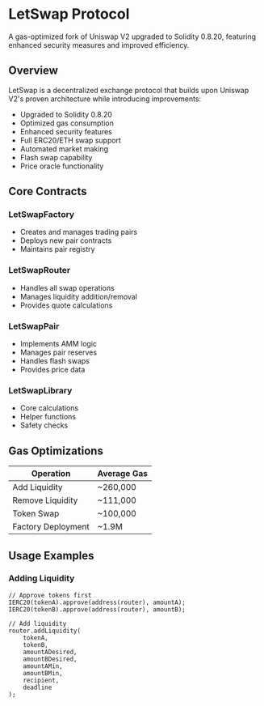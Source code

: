 # LetSwap Protocol

A gas-optimized fork of Uniswap V2 upgraded to Solidity 0.8.20, featuring enhanced security measures and improved efficiency.

## Overview

LetSwap is a decentralized exchange protocol that builds upon Uniswap V2's proven architecture while introducing improvements:

- Upgraded to Solidity 0.8.20
- Optimized gas consumption
- Enhanced security features
- Full ERC20/ETH swap support
- Automated market making
- Flash swap capability
- Price oracle functionality

## Core Contracts

### LetSwapFactory

- Creates and manages trading pairs
- Deploys new pair contracts
- Maintains pair registry

### LetSwapRouter

- Handles all swap operations
- Manages liquidity addition/removal
- Provides quote calculations

### LetSwapPair

- Implements AMM logic
- Manages pair reserves
- Handles flash swaps
- Provides price data

### LetSwapLibrary

- Core calculations
- Helper functions
- Safety checks

## Gas Optimizations

| Operation          | Average Gas |
| ------------------ | ----------- |
| Add Liquidity      | ~260,000    |
| Remove Liquidity   | ~111,000    |
| Token Swap         | ~100,000    |
| Factory Deployment | ~1.9M       |

## Usage Examples

### Adding Liquidity

```solidity
// Approve tokens first
IERC20(tokenA).approve(address(router), amountA);
IERC20(tokenB).approve(address(router), amountB);

// Add liquidity
router.addLiquidity(
    tokenA,
    tokenB,
    amountADesired,
    amountBDesired,
    amountAMin,
    amountBMin,
    recipient,
    deadline
);
```

